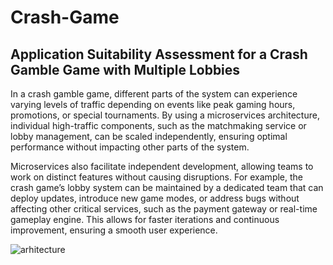 # Crash-Game

## Application Suitability Assessment for a Crash Gamble Game with Multiple Lobbies

In a crash gamble game, different parts of the system can experience varying levels of traffic depending on events like peak gaming hours, promotions, or special tournaments. By using a microservices architecture, individual high-traffic components, such as the matchmaking service or lobby management, can be scaled independently, ensuring optimal performance without impacting other parts of the system.

Microservices also facilitate independent development, allowing teams to work on distinct features without causing disruptions. For example, the crash game’s lobby system can be maintained by a dedicated team that can deploy updates, introduce new game modes, or address bugs without affecting other critical services, such as the payment gateway or real-time gameplay engine. This allows for faster iterations and continuous improvement, ensuring a smooth user experience.

![arhitecture](https://github.com/user-attachments/assets/cac8578b-bcc6-47d5-bef7-f5264aa24838)
